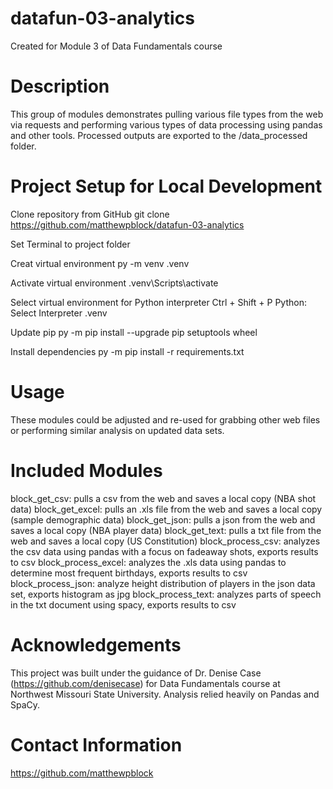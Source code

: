 # datafun-03-analytics
Created for Module 3 of Data Fundamentals course

# Description
This group of modules demonstrates pulling various file types from the web via requests and performing various types of data processing using pandas and other tools.
Processed outputs are exported to the /data_processed folder.

# Project Setup for Local Development
Clone repository from GitHub
    git clone https://github.com/matthewpblock/datafun-03-analytics

Set Terminal to project folder

Creat virtual environment
    py -m venv .venv

Activate virtual environment
    .venv\Scripts\activate

Select virtual environment for Python interpreter
    Ctrl + Shift + P
    Python: Select Interpreter
    .venv

Update pip
    py -m pip install --upgrade pip setuptools wheel

Install dependencies
    py -m pip install -r requirements.txt

# Usage
These modules could be adjusted and re-used for grabbing other web files or performing similar analysis on updated data sets.

# Included Modules
block_get_csv: pulls a csv from the web and saves a local copy (NBA shot data)
block_get_excel: pulls an .xls file from the web and saves a local copy (sample demographic data)
block_get_json: pulls a json from the web and saves a local copy (NBA player data)
block_get_text: pulls a txt file from the web and saves a local copy (US Constitution)
block_process_csv: analyzes the csv data using pandas with a focus on fadeaway shots, exports results to csv
block_process_excel: analyzes the .xls data using pandas to determine most frequent birthdays, exports results to csv
block_process_json: analyze height distribution of players in the json data set, exports histogram as jpg
block_process_text: analyzes parts of speech in the txt document using spacy, exports results to csv

# Acknowledgements
This project was built under the guidance of Dr. Denise Case (https://github.com/denisecase) for Data Fundamentals course at Northwest Missouri State University. Analysis relied heavily on Pandas and SpaCy.

# Contact Information
https://github.com/matthewpblock